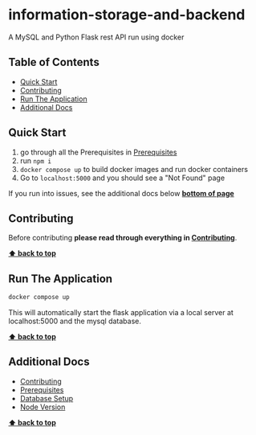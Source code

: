 # information-storage-and-backend <!-- omit in toc -->

A MySQL and Python Flask rest API run using docker

## Table of Contents <!-- omit in toc -->

<!-- TOC -->
- [Quick Start](#quick-start)
- [Contributing](#contributing)
- [Run The Application](#run-the-application)
- [Additional Docs](#additional-docs)
<!-- /TOC -->

## Quick Start

1. go through all the Prerequisites in [Prerequisites](docs/prerequisites.md)
2. run `npm i`
3. `docker compose up` to build docker images and run docker containers
4. Go to `localhost:5000` and you should see a "Not Found" page

If you run into issues, see the additional docs below **[bottom of page](#Additional-Docs)**

## Contributing

Before contributing **please read through everything in [Contributing](docs/contributing.md)**.

**[⬆ back to top](#table-of-contents)**

## Run The Application

```bash
docker compose up
```

This will automatically start the flask application via a local server at localhost:5000 and the mysql database.

**[⬆ back to top](#table-of-contents)**

## Additional Docs

- [Contributing](docs/contributing.md)
- [Prerequisites](docs/prerequisites.md)
- [Database Setup](docs/database-setup.md)
- [Node Version](docs/node-version.md)

**[⬆ back to top](#table-of-contents)**
